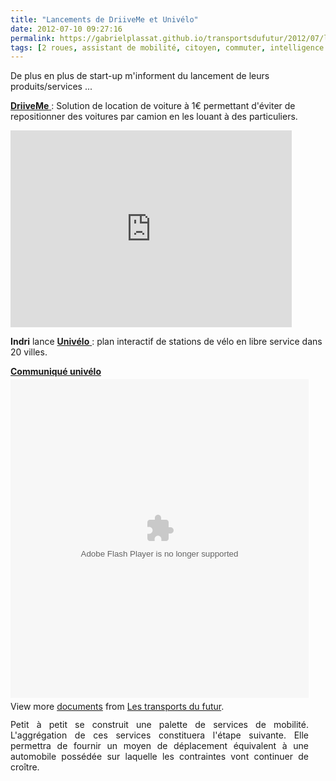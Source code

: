 ```yaml
---
title: "Lancements de DriiveMe et Univélo"
date: 2012-07-10 09:27:16
permalink: https://gabrielplassat.github.io/transportsdufutur/2012/07/lancements-de-driiveme-et-univelo.html
tags: [2 roues, assistant de mobilité, citoyen, commuter, intelligence collective, Service de mobilité]
---
```


<p>De plus en plus de start-up m'informent du lancement de leurs produits/services ...</p> <p><a href="http://www.driiveme.com/" target="_blank"><strong>DriiveMe</strong> </a>: Solution de location de voiture à 1€ permettant d'éviter de repositionner des voitures par camion en les louant à des particuliers.</p> <p><iframe frameborder="0" height="315" src="http://www.youtube.com/embed/n7nom05u_Rc" width="450"></iframe></p> <p><strong>Indri</strong> lance <a href="http://univelo.indri.fr/" target="_blank"><strong>Univélo</strong> </a>: plan interactif de stations de vélo en libre service dans 20 villes.</p> <div id="__ss_13591252" style="width: 477px; text-align: justify;"><strong style="display: block; margin: 12px 0 4px;"><a href="http://www.slideshare.net/transportsdufutur/communiqu-univlo" title="Communiqué univélo">Communiqué univélo</a></strong> <object data="http://static.slidesharecdn.com/swf/doc_player.swf?doc=communiquunivlo-120710015301-phpapp02&stripped_title=communiqu-univlo&userName=transportsdufutur" height="510" id="__sse13591252" type="application/x-shockwave-flash" width="477"> <param name="data" value="http://static.slidesharecdn.com/swf/doc_player.swf?doc=communiquunivlo-120710015301-phpapp02&stripped_title=communiqu-univlo&userName=transportsdufutur" /> <param name="allowFullScreen" value="true" /> <param name="allowScriptAccess" value="always" /> <param name="wmode" value="transparent" /> <param name="src" value="http://static.slidesharecdn.com/swf/doc_player.swf?doc=communiquunivlo-120710015301-phpapp02&stripped_title=communiqu-univlo&userName=transportsdufutur" /> <param name="name" value="__sse13591252" /> <param name="allowfullscreen" value="true" /> </object> <div style="padding: 5px 0 12px;">View more <a href="http://www.slideshare.net/">documents</a> from <a href="http://www.slideshare.net/transportsdufutur">Les transports du futur</a>.</div> Petit à petit se construit une palette de services de mobilité. L'aggrégation de ces services constituera l'étape suivante. Elle permettra de fournir un moyen de déplacement équivalent à une automobile possédée sur laquelle les contraintes vont continuer de croître.</div>
